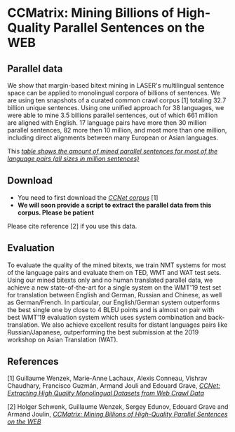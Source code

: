 # CCMatrix: Mining Billions of High-Quality Parallel Sentences on the WEB

## Parallel data

We show that margin-based bitext mining in LASER's multilingual sentence space can be applied to monolingual corpora of billions of sentences.  We are using ten snapshots of a curated common crawl corpus [1] totaling 32.7 billion unique sentences.  Using one unified approach for 38 languages, we were able to mine 3.5 billions parallel sentences, out of which 661 million are aligned with English.  17 language pairs have more then 30 million parallel sentences, 82 more then 10 million, and most more than one million, including direct alignments between many European or Asian languages.

This [*table shows the amount of mined parallel sentences for most of the language pairs (all sizes in million sentences)*](MatrixMine.pdf)


## Download

* You need to first download the 
  [*CCNet corpus*](https://github.com/facebookresearch/cc_net) [1]
* **We will soon provide a script to extract the parallel data from this corpus.  Please be patient**

Please cite reference [2] if you use this data.


## Evaluation

To evaluate the quality of the mined bitexts, we train NMT systems for most of the language pairs and evaluate them on TED, WMT and WAT test sets. Using our mined bitexts only and no human translated parallel data, we achieve a new state-of-the-art for a single system on the WMT'19 test set for translation between English and German, Russian and Chinese, as well as German/French. In particular, our English/German system outperforms the best single one by close to 4 BLEU points and is almost on pair with best WMT'19 evaluation system which uses system combination and back-translation.  We also achieve excellent results for distant languages pairs like Russian/Japanese, outperforming the best submission at the 2019 workshop on Asian Translation (WAT).


## References

[1] Guillaume Wenzek, Marie-Anne Lachaux, Alexis Conneau, Vishrav Chaudhary, Francisco Guzmán, Armand Jouli and Edouard Grave,
    [*CCNet: Extracting High Quality Monolingual Datasets from Web Crawl Data*](https://arxiv.org/abs/1911.00359)

[2] Holger Schwenk, Guillaume Wenzek, Sergey Edunov, Edouard Grave and Armand Joulin,
    [*CCMatrix: Mining Billions of High-Quality Parallel Sentences on the WEB*](https://arxiv.org/abs/1911.04944)
    
